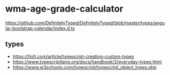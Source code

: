 # wma-age-grade-calculator

https://github.com/DefinitelyTyped/DefinitelyTyped/blob/master/types/angular-bootstrap-calendar/index.d.ts

## types

- https://fjolt.com/article/typescript-creating-custom-types
- https://www.typescriptlang.org/docs/handbook/2/everyday-types.html
- https://www.w3schools.com/typescript/typescript_object_types.php